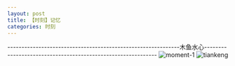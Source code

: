 ```yaml
---
layout: post
title: 【时刻】记忆
categories: 时刻
---
```


-------------------------------------------------------------木鱼水心-------------------------------------------------------------
![moment-1](http://r74vtd8b0.hd-bkt.clouddn.com/img/moment-1.png)
![tiankeng](http://r74vtd8b0.hd-bkt.clouddn.com/img/tiankeng.png)



  




